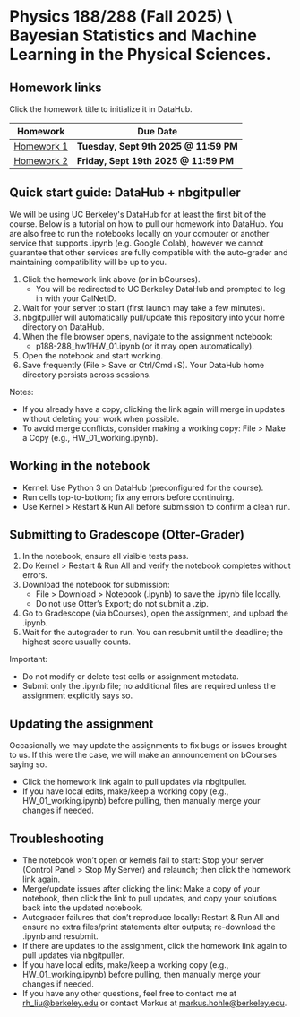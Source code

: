 # Physics 188/288 (Fall 2025) \\ Bayesian Statistics and Machine Learning in the Physical Sciences.

## Homework links

Click the homework title to initialize it in DataHub.

| Homework    | Due Date |
| -------- | ------- |
| [Homework 1](https://datahub.berkeley.edu/hub/user-redirect/git-pull?repo=https%3A%2F%2Fgithub.com%2Frhenryliu%2Fphys188-288_2025_public&branch=main&urlpath=lab%2Ftree%2Fphys188-288_2025_public%2Fp188-288_hw1%2FHW_01.ipynb)  | **Tuesday, Sept 9th 2025 \@ 11:59 PM**    |
| [Homework 2](https://datahub.berkeley.edu/hub/user-redirect/git-pull?repo=https%3A%2F%2Fgithub.com%2Frhenryliu%2Fphys188-288_2025_public&branch=main&urlpath=lab%2Ftree%2Fphys188-288_2025_public%2Fp188-288_hw2) | **Friday, Sept 19th 2025 \@ 11:59 PM**



## Quick start guide: DataHub + nbgitpuller

We will be using UC Berkeley's DataHub for at least the first bit of the course. Below is a tutorial on how to pull our homework into DataHub. You are also free to run the notebooks locally on your computer or another service that supports .ipynb (e.g. Google Colab), however we cannot guarantee that other services are fully compatible with the auto-grader and maintaining compatibility will be up to you.

1) Click the homework link above (or in bCourses).  
   - You will be redirected to UC Berkeley DataHub and prompted to log in with your CalNetID.
2) Wait for your server to start (first launch may take a few minutes).
3) nbgitpuller will automatically pull/update this repository into your home directory on DataHub.
4) When the file browser opens, navigate to the assignment notebook:
   - p188-288_hw1/HW_01.ipynb (or it may open automatically).
5) Open the notebook and start working.
6) Save frequently (File > Save or Ctrl/Cmd+S). Your DataHub home directory persists across sessions.

Notes:
- If you already have a copy, clicking the link again will merge in updates without deleting your work when possible.
- To avoid merge conflicts, consider making a working copy: File > Make a Copy (e.g., HW_01_working.ipynb).

## Working in the notebook

- Kernel: Use Python 3 on DataHub (preconfigured for the course).
- Run cells top-to-bottom; fix any errors before continuing.
- Use Kernel > Restart & Run All before submission to confirm a clean run.

## Submitting to Gradescope (Otter-Grader)

1) In the notebook, ensure all visible tests pass.
2) Do Kernel > Restart & Run All and verify the notebook completes without errors.
3) Download the notebook for submission:
   - File > Download > Notebook (.ipynb) to save the .ipynb file locally.
   - Do not use Otter’s Export; do not submit a .zip.
4) Go to Gradescope (via bCourses), open the assignment, and upload the .ipynb.
5) Wait for the autograder to run. You can resubmit until the deadline; the highest score usually counts.

Important:
- Do not modify or delete test cells or assignment metadata.
- Submit only the .ipynb file; no additional files are required unless the assignment explicitly says so.

## Updating the assignment

Occasionally we may update the assignments to fix bugs or issues brought to us. If this were the case, we will make an announcement on bCourses saying so.

- Click the homework link again to pull updates via nbgitpuller.
- If you have local edits, make/keep a working copy (e.g., HW_01_working.ipynb) before pulling, then manually merge your changes if needed.

## Troubleshooting

- The notebook won’t open or kernels fail to start: Stop your server (Control Panel > Stop My Server) and relaunch; then click the homework link again.
- Merge/update issues after clicking the link: Make a copy of your notebook, then click the link to pull updates, and copy your solutions back into the updated notebook.
- Autograder failures that don’t reproduce locally: Restart & Run All and ensure no extra files/print statements alter outputs; re-download the .ipynb and resubmit.
- If there are updates to the assignment, click the homework link again to pull updates via nbgitpuller.
- If you have local edits, make/keep a working copy (e.g., HW_01_working.ipynb) before pulling, then manually merge your changes if needed.
- If you have any other questions, feel free to contact me at rh_liu@berkeley.edu or contact Markus at markus.hohle@berkeley.edu.
